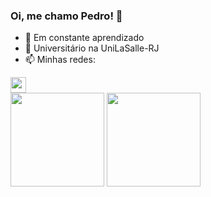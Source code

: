 ### Oi, me chamo Pedro! 👋

- 🌱 Em constante aprendizado
- 📖 Universitário na UniLaSalle-RJ
- 📫 Minhas redes:
<div>
  <a>
    <a href="https://www.linkedin.com/in/pedro-guilherme-sena-922585215/">
    <img height="25cm"src="https://img.shields.io/badge/LinkedIn-0077B5?style=for-the-badge&logo=linkedin&logoColor=white">
      </a>
  </a>
</div>
<div>
  <a>
    <img height="150cm"src="https://github-readme-stats.vercel.app/api?username=eupedrx&show_icons=true&theme=dark"/>
    <img height="150cm"src="https://github-readme-stats.vercel.app/api/top-langs/?username=eupedrx&layout=compact&theme=dark"/>
  </a>
</div>
<!--
- 🔭 I’m currently working on ...
- 🌱 I’m currently learning ...
- 👯 I’m looking to collaborate on ...
- 🤔 I’m looking for help with ...
- 💬 Ask me about ...
- 📫 How to reach me: ...
- 😄 Pronouns: ...
- ⚡ Fun fact: ...
-->
